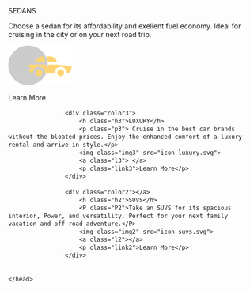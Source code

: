 
<!DOCTYPE html>
<html>
    <head>
        <link rel="stylesheet" href="new2.css">
        <body>
            <div   class="color1"></a>
                <h class="h1">SEDANS</h>
                <p class="p1"> Choose a sedan for its
                     affordability and exellent
                      fuel economy. Ideal for cruising in the city or on your next road trip. </p>      
                      <img class="img1" src="icon-sedans.svg">
                      <a class="l1"></a>
                    <p class="link1">Learn More</p>
                    
                    <div class="color3">
                        <h class="h3">LUXURY</h>
                        <p class="p3"> Cruise in the best car brands without the bloated prices. Enjoy the enhanced comfort of a luxury rental and arrive in style.</p>
                        <img class="img3" src="icon-luxury.svg">
                        <a class="l3"> </a>
                        <p class="link3">Learn More</p>
                    </div>
                  
                    <div class="color2"></a>
                        <h class="h2">SUVS</h>
                        <P class="P2">Take an SUVS for its spacious interior, Power, and versatility. Perfect for your next family vacation and off-road adventure.</P>
                        <img class="img2" src="icon-suvs.svg">
                        <a class="l2"></a>
                        <p class="link2">Learn More</p>
                    </div>
                 
            
    </head>
</html>

